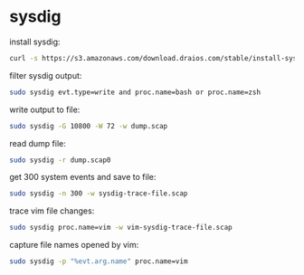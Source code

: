 # sysdig

install sysdig:
```bash
curl -s https://s3.amazonaws.com/download.draios.com/stable/install-sysdig | sudo bash
```

filter sysdig output:
```bash
sudo sysdig evt.type=write and proc.name=bash or proc.name=zsh
```

write output to file:
```bash
sudo sysdig -G 10800 -W 72 -w dump.scap
```

read dump file:
```bash
sudo sysdig -r dump.scap0
```

get 300 system events and save to file:
```bash
sudo sysdig -n 300 -w sysdig-trace-file.scap
```

trace vim file changes:
```bash
sudo sysdig proc.name=vim -w vim-sysdig-trace-file.scap 
```

capture file names opened by vim:
```bash
sudo sysdig -p "%evt.arg.name" proc.name=vim
```




